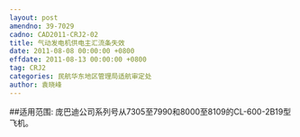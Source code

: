 ```yaml
---
layout: post
amendno: 39-7029
cadno: CAD2011-CRJ2-02
title: 气动发电机供电主汇流条失效
date: 2011-08-08 00:00:00 +0800
effdate: 2011-08-13 00:00:00 +0800
tag: CRJ2
categories: 民航华东地区管理局适航审定处
author: 袁晓峰
---
```


##适用范围:
庞巴迪公司系列号从7305至7990和8000至8109的CL-600-2B19型飞机。

